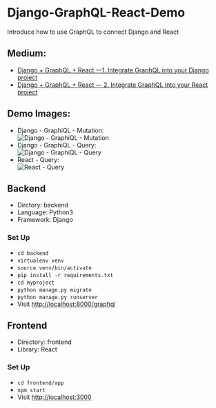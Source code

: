 # Django-GraphQL-React-Demo

Introduce how to use GraphQL to connect Django and React
## Medium:
- [Django + GraphQL + React —1. Integrate GraphQL into your Django project](https://medium.com/@zoejoyuliao/django-graphql-react-1-integrate-graphql-into-your-django-project-ff51237bb5d9)
- [Django + GraphQL + React — 2. Integrate GraphQL into your React project](https://medium.com/@zoejoyuliao/django-graphql-react-2-integrate-graphql-into-your-react-project-71fa74f1cb00)

## Demo Images:
- Django - GraphiQL - Mutation:  
  ![Django - GraphiQL - Mutation](https://miro.medium.com/max/1279/1*u-B-WQ5nfI3q3URSfcZ4xA.png)
- Django - GraphiQL - Query:  
  ![Django - GraphiQL - Query](https://miro.medium.com/max/1280/1*zD_QIqmfOKymenXJg_d4fw.png)
- React - Query:  
  ![React - Query](https://miro.medium.com/max/793/1*eDgjw6WCP_xfJTeUEEykig.png)

## Backend
- Dirctory: backend
- Language: Python3
- Framework: Django

### Set Up
- `cd backend`
- `virtualenv venv`
- `source venv/bin/activate`
- `pip install -r requirements.txt`
- `cd myproject`
- `python manage.py migrate`
- `python manage.py runserver`
- Visit [http://localhost:8000/graphql](http://localhost:8000/graphql)

## Frontend
- Directory: frontend
- Library: React

### Set Up
- `cd frontend/app`
- `npm start`
- Visit [http://localhost:3000](http://localhost:3000)

